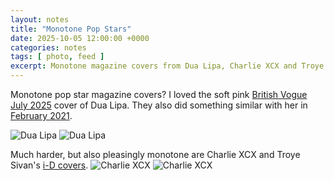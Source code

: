 ```yaml
---
layout: notes
title: "Monotone Pop Stars"
date: 2025-10-05 12:00:00 +0000
categories: notes
tags: [ photo, feed ]
excerpt: Monotone magazine covers from Dua Lipa, Charlie XCX and Troye Sivan. 
---
```


Monotone pop star magazine covers? I loved the soft
pink [British Vogue July 2025](https://www.vogue.co.uk/article/editors-letter-british-vogue-july-2025) cover of Dua
Lipa. They also did something similar with her
in [February 2021](https://www.vogue.co.uk/news/article/dua-lipa-british-vogue-february-2021).

![Dua Lipa](/images/notes/2025/dua-cover-25.avif)
![Dua Lipa](/images/notes/2025/dua-cover-21.avif)

Much harder, but also pleasingly monotone are Charlie XCX and Troye
Sivan's [i-D covers](https://i-d.co/article/charli-xcx-troye-sivan-sweat-brat-tour-interview).
![Charlie XCX](/images/notes/2025/charlie-xcx-pink.avif)
![Charlie XCX](/images/notes/2025/charlie-xcx-black.avif)